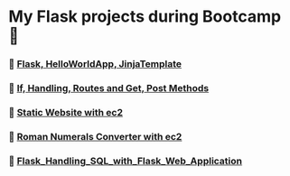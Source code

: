 # My Flask projects during Bootcamp 📜
### 🔖 [Flask, HelloWorldApp, JinjaTemplate](https://github.com/medipnegiz/My_Projects/tree/main/Flask_HelloWorldApp_JinjaTemplate)
### 🔖 [If, Handling, Routes and Get, Post Methods](https://github.com/medipnegiz/My_Projects/tree/main/If_Handling_Routes_and_Get_Post_Methods)
### 🔖 [Static Website with ec2](https://github.com/medipnegiz/My_Projects/tree/main/Static_website_ec2)
### 🔖 [Roman Numerals Converter with ec2](https://github.com/medipnegiz/My_Projects/tree/main/Roman_Numerals_Converter)
### 🔖 [Flask_Handling_SQL_with_Flask_Web_Application](https://github.com/medipnegiz/My_Projects/tree/main/Flask_Handling_SQL_with_Flask_Web_Application)
